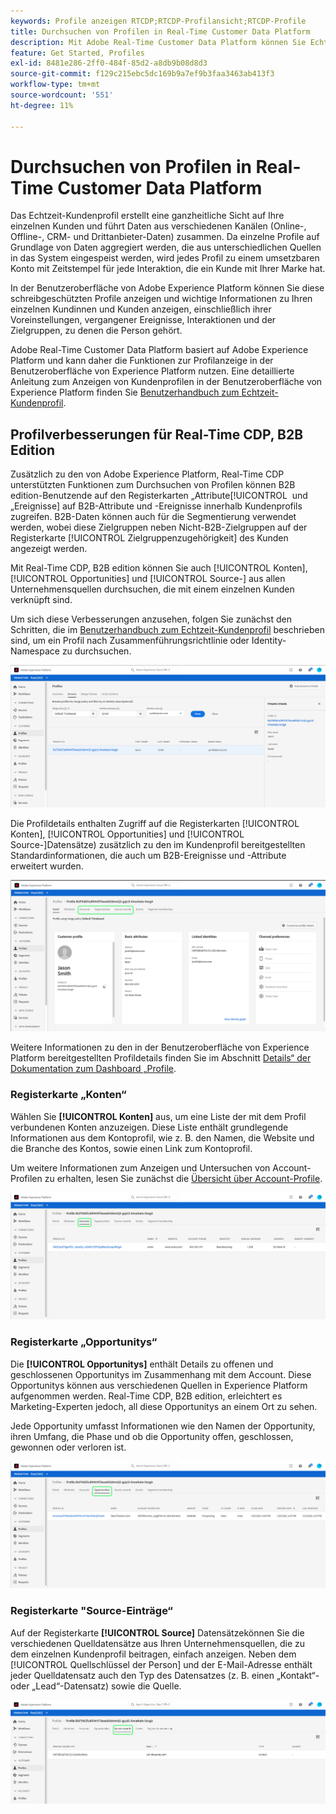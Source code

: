 ```yaml
---
keywords: Profile anzeigen RTCDP;RTCDP-Profilansicht;RTCDP-Profile
title: Durchsuchen von Profilen in Real-Time Customer Data Platform
description: Mit Adobe Real-Time Customer Data Platform können Sie Echtzeit-Kundenprofildaten mithilfe der Benutzeroberfläche von Adobe Experience Platform durchsuchen.
feature: Get Started, Profiles
exl-id: 8481e286-2ff0-484f-85d2-a8db9b08d8d3
source-git-commit: f129c215ebc5dc169b9a7ef9b3faa3463ab413f3
workflow-type: tm+mt
source-wordcount: '551'
ht-degree: 11%

---
```



# Durchsuchen von Profilen in Real-Time Customer Data Platform

Das Echtzeit-Kundenprofil erstellt eine ganzheitliche Sicht auf Ihre einzelnen Kunden und führt Daten aus verschiedenen Kanälen (Online-, Offline-, CRM- und Drittanbieter-Daten) zusammen. Da einzelne Profile auf Grundlage von Daten aggregiert werden, die aus unterschiedlichen Quellen in das System eingespeist werden, wird jedes Profil zu einem umsetzbaren Konto mit Zeitstempel für jede Interaktion, die ein Kunde mit Ihrer Marke hat.

In der Benutzeroberfläche von Adobe Experience Platform können Sie diese schreibgeschützten Profile anzeigen und wichtige Informationen zu Ihren einzelnen Kundinnen und Kunden anzeigen, einschließlich ihrer Voreinstellungen, vergangener Ereignisse, Interaktionen und der Zielgruppen, zu denen die Person gehört.

Adobe Real-Time Customer Data Platform basiert auf Adobe Experience Platform und kann daher die Funktionen zur Profilanzeige in der Benutzeroberfläche von Experience Platform nutzen. Eine detaillierte Anleitung zum Anzeigen von Kundenprofilen in der Benutzeroberfläche von Experience Platform finden Sie [&#x200B; Benutzerhandbuch zum Echtzeit-Kundenprofil](../../profile/ui/user-guide.md).

## Profilverbesserungen für Real-Time CDP, B2B Edition

Zusätzlich zu den von Adobe Experience Platform, Real-Time CDP unterstützten Funktionen zum Durchsuchen von Profilen können B2B edition-Benutzende auf den Registerkarten „Attribute[!UICONTROL &#x200B; und „Ereignisse] auf B2B-Attribute und -Ereignisse innerhalb  Kundenprofils zugreifen. B2B-Daten können auch für die Segmentierung verwendet werden, wobei diese Zielgruppen neben Nicht-B2B-Zielgruppen auf der Registerkarte [!UICONTROL Zielgruppenzugehörigkeit] des Kunden angezeigt werden.

Mit Real-Time CDP, B2B edition können Sie auch [!UICONTROL Konten], [!UICONTROL Opportunities] und [!UICONTROL Source-] aus allen Unternehmensquellen durchsuchen, die mit einem einzelnen Kunden verknüpft sind.

Um sich diese Verbesserungen anzusehen, folgen Sie zunächst den Schritten, die im [Benutzerhandbuch zum Echtzeit-Kundenprofil](../../profile/ui/user-guide.md) beschrieben sind, um ein Profil nach Zusammenführungsrichtlinie oder Identity-Namespace zu durchsuchen.

![](images/b2b-browse-profile.png)

Die Profildetails enthalten Zugriff auf die Registerkarten [!UICONTROL Konten], [!UICONTROL Opportunities] und [!UICONTROL Source-]Datensätze) zusätzlich zu den im Kundenprofil bereitgestellten Standardinformationen, die auch um B2B-Ereignisse und -Attribute erweitert wurden.

![](images/b2b-profile-detail.png)

Weitere Informationen zu den in der Benutzeroberfläche von Experience Platform bereitgestellten Profildetails finden Sie im Abschnitt [Details“ der Dokumentation zum Dashboard „Profile](../../dashboards/guides/profiles.md#browse-profiles).

### Registerkarte „Konten“

Wählen Sie **[!UICONTROL Konten]** aus, um eine Liste der mit dem Profil verbundenen Konten anzuzeigen. Diese Liste enthält grundlegende Informationen aus dem Kontoprofil, wie z. B. den Namen, die Website und die Branche des Kontos, sowie einen Link zum Kontoprofil.

Um weitere Informationen zum Anzeigen und Untersuchen von Account-Profilen zu erhalten, lesen Sie zunächst die [Übersicht über Account-Profile](../accounts/account-profile-overview.md).

![](images/b2b-profile-accounts.png)

### Registerkarte „Opportunitys“

Die **[!UICONTROL Opportunitys]** enthält Details zu offenen und geschlossenen Opportunitys im Zusammenhang mit dem Account. Diese Opportunitys können aus verschiedenen Quellen in Experience Platform aufgenommen werden. Real-Time CDP, B2B edition, erleichtert es Marketing-Experten jedoch, all diese Opportunitys an einem Ort zu sehen.

Jede Opportunity umfasst Informationen wie den Namen der Opportunity, ihren Umfang, die Phase und ob die Opportunity offen, geschlossen, gewonnen oder verloren ist.

![](images/b2b-profile-opportunities.png)

### Registerkarte &quot;Source-Einträge“

Auf der Registerkarte **[!UICONTROL Source]** Datensätzekönnen Sie die verschiedenen Quelldatensätze aus Ihren Unternehmensquellen, die zu dem einzelnen Kundenprofil beitragen, einfach anzeigen. Neben dem [!UICONTROL Quellschlüssel der Person] und der E-Mail-Adresse enthält jeder Quelldatensatz auch den Typ des Datensatzes (z. B. einen „Kontakt“- oder „Lead“-Datensatz) sowie die Quelle.

![](images/b2b-profile-source-records.png)
